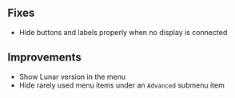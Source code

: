 ## Fixes

- Hide buttons and labels properly when no display is connected

## Improvements

- Show Lunar version in the menu
- Hide rarely used menu items under an `Advanced` submenu item
